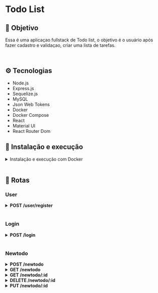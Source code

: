 # Todo List

## 📡 Objetivo

Essa é uma aplicaçao fullstack de Todo list, o objetivo é o usuário após fazer cadastro e validaçao, criar uma lista de tarefas.

<br />

## ⚙️ Tecnologias

- Node.js
- Express.js
- Sequelize.js
- MySQL
- Json Web Tokens
- Docker
- Docker Compose
- React
- Material UI
- React Router Dom

## 🚀 Instalação e execução

<details>
<summary>Instalação e execução com Docker</summary>
<br />

Para rodar está aplicação é necessário ter *Git, **Node, **Docker* e o *Docker Compose* instalados no seu computador. O Docker Compose precisa estar na versão *1.29* ou superior e o Node na versão 16.

Para conseguir executar os comandos do abaixo também é necessário que seu sistema operacional tenha um terminal Bash instalado. Caso você esteja utilizando Linux ou macOS, o Bash já vem instalado por padrão. Porém, se o seu sistema for Windows, você pode [aprender como instalar](https://dicasdeprogramacao.com.br/como-instalar-o-git-no-windows/).

### 1 - Clone o repositório:


git clone git@github.com:robsonmendes1987/Todolist.git


### 2 - Na raíz do projeto, suba os containers do frontend (`frontend_todo`), do backend (`backend_todo`) e o banco de dados (`todo-list-db`) com o comando:

    docker-compose up -d --build

Os containers estão mapeados nas seguintes portas:

- frontend_todo: 3000
- backend_todo: 3001
- todo-list-db: 3002

Para parar os containers, na pasta raiz do projeto execute o comando:

    docker-compose down

</details>
<br />

## 🔎 Rotas

### User

<details>
  <summary><strong>POST /user/register</strong></summary>
  <br/ >

• Cadastra um novo usuário pelo email e senha.

</details>

<br />

### Login

<details>
  <summary><strong>POST /login</strong></summary>
  <br/ >

• Faz o login pelo email e senha.

</details>

<br />

### Newtodo

<details>
  <summary><strong>POST /newtodo</strong></summary>
  <br/ >

• Cria uma nova tarefa.

</details>

<details>
  <summary><strong>GET /newtodo</strong></summary>
  <br/ >

• Traz todas as tarefas

</details>

<details>
  <summary><strong>GET /newtodo/:id</strong></summary>
  <br/ >

• Traz uma tarefa pelo id.

</details>

<details>
  <summary><strong>DELETE /newtodo/:id</strong></summary>
  <br/ >

• Deleta uma tarefa pelo id.

</details>

<details>
  <summary><strong>PUT /newtodo/:id</strong></summary>
  <br/ >

• Edita uma tarefa pelo id.

</details>

<br />